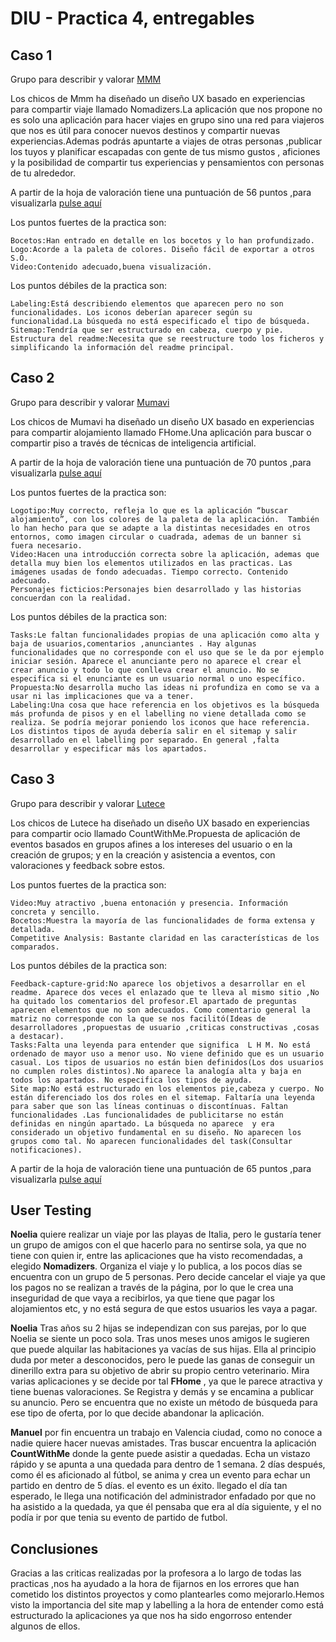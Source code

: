 # DIU - Practica 4, entregables

## Caso 1

Grupo para describir y valorar [MMM](https://github.com/patchispatch/DIU20)


Los chicos de Mmm ha diseñado un diseño UX basado en experiencias para compartir viaje llamado Nomadizers.La aplicación que nos propone no es solo una aplicación para hacer viajes en grupo sino una red para viajeros que nos es útil para conocer nuevos destinos y compartir nuevas experiencias.Ademas podrás apuntarte a viajes de otras personas ,publicar los tuyos y planificar escapadas con gente de tus mismo gustos , aficiones y la posibilidad de compartir tus experiencias y pensamientos con personas de tu alrededor.  

A partir de la hoja de valoración tiene una puntuación de 56 puntos ,para visualizarla [pulse aquí](https://github.com/IgnacioMorillas/DIU/blob/master/P4/DIU1.MMM.xls)

Los puntos fuertes de la practica son:

	Bocetos:Han entrado en detalle en los bocetos y lo han profundizado.
	Logo:Acorde a la paleta de colores. Diseño fácil de exportar a otros S.O.
	Video:Contenido adecuado,buena visualización.


Los puntos débiles de la practica son:

	Labeling:Está describiendo elementos que aparecen pero no son funcionalidades. Los iconos deberían aparecer según su funcionalidad.La búsqueda no está especificado el tipo de búsqueda.
	Sitemap:Tendría que ser estructurado en cabeza, cuerpo y pie.
	Estructura del readme:Necesita que se reestructure todo los ficheros y simplificando la información del readme principal.


## Caso 2

Grupo para describir y valorar [Mumavi](https://github.com/javiercdag/DIU20)

Los chicos de Mumavi ha diseñado un diseño UX basado en experiencias para compartir alojamiento llamado FHome.Una aplicación para buscar o compartir piso a través de técnicas de inteligencia artificial.

A partir de la hoja de valoración tiene una puntuación de 70 puntos ,para visualizarla [pulse aquí](https://github.com/IgnacioMorillas/DIU/blob/master/P4/DIU2.Mumavi.xls)


Los puntos fuertes de la practica son:

	Logotipo:Muy correcto, refleja lo que es la aplicación “buscar alojamiento”, con los colores de la paleta de la aplicación.  También lo han hecho para que se adapte a la distintas necesidades en otros entornos, como imagen circular o cuadrada, ademas de un banner si fuera necesario.
	Video:Hacen una introducción correcta sobre la aplicación, ademas que detalla muy bien los elementos utilizados en las practicas. Las imágenes usadas de fondo adecuadas. Tiempo correcto. Contenido adecuado.
	Personajes ficticios:Personajes bien desarrollado y las historias concuerdan con la realidad.

Los puntos débiles de la practica son:

	Tasks:Le faltan funcionalidades propias de una aplicación como alta y baja de usuarios,comentarios ,anunciantes . Hay algunas funcionalidades que no corresponde con el uso que se le da por ejemplo iniciar sesión. Aparece el anunciante pero no aparece el crear el crear anuncio y todo lo que conlleva crear el anuncio. No se especifica si el enunciante es un usuario normal o uno específico.
	Propuesta:No desarrolla mucho las ideas ni profundiza en como se va a usar ni las implicaciones que va a tener.
	Labeling:Una cosa que hace referencia en los objetivos es la búsqueda más profunda de pisos y en el labelling no viene detallada como se realiza. Se podría mejorar poniendo los iconos que hace referencia. Los distintos tipos de ayuda debería salir en el sitemap y salir desarrollado en el labelling por separado. En general ,falta desarrollar y especificar más los apartados.




## Caso 3

Grupo para describir y valorar [Lutece](https://github.com/IvanitiX/DIU20)

Los chicos de Lutece ha diseñado un diseño UX basado en experiencias para compartir ocio​ llamado CountWithMe.Propuesta de aplicación de eventos basados en grupos afines a los intereses del usuario o en la creación de grupos; y en la creación y asistencia a eventos, con valoraciones y feedback sobre estos.

Los puntos fuertes de la practica son:

	Video:Muy atractivo ,buena entonación y presencia. Información concreta y sencillo.
	Bocetos:Muestra la mayoría de las funcionalidades de forma extensa y detallada.
	Competitive Analysis: Bastante claridad en las características de los comparados.

Los puntos débiles de la practica son:

	Feedback-capture-grid:No aparece los objetivos a desarrollar en el readme. Aparece dos veces el enlazado que te lleva al mismo sitio ,No ha quitado los comentarios del profesor.El apartado de preguntas aparecen elementos que no son adecuados. Como comentario general la matriz no corresponde con la que se nos facilitó(Ideas de desarrolladores ,propuestas de usuario ,criticas constructivas ,cosas a destacar).
	Tasks:Falta una leyenda para entender que significa  L H M. No está ordenado de mayor uso a menor uso. No viene definido que es un usuario casual. Los tipos de usuarios no están bien definidos(Los dos usuarios no cumplen roles distintos).No aparece la analogía alta y baja en todos los apartados. No especifica los tipos de ayuda.
	Site map:No está estructurado en los elementos pie,cabeza y cuerpo. No están diferenciado los dos roles en el sitemap. Faltaría una leyenda para saber que son las líneas continuas o discontínuas. Faltan funcionalidades .Las funcionalidades de publicitarse no están definidas en ningún apartado. La búsqueda no aparece  y era considerado un objetivo fundamental en su diseño. No aparecen los grupos como tal. No aparecen funcionalidades del task(Consultar notificaciones).


 A partir de la hoja de valoración tiene una puntuación de 65 puntos ,para visualizarla [pulse aquí](https://github.com/IgnacioMorillas/DIU/blob/master/P4/DIU3.Lutece.xls)

## User Testing


**Noelia** quiere realizar un viaje por las playas de Italia, pero le gustaría tener un grupo de amigos con el que hacerlo para no sentirse sola, ya que no tiene con quien ir, entre las aplicaciones que ha visto recomendadas, a elegido **Nomadizers**. Organiza el viaje y lo publica, a los pocos días se encuentra con un grupo de 5 personas. Pero decide cancelar el viaje ya que los pagos no se realizan a través de la página, por lo que le crea una inseguridad de que vaya a recibirlos, ya que tiene que pagar los alojamientos etc, y no está segura de que estos usuarios les vaya a pagar.



**Noelia** Tras años su 2 hijas se independizan con sus parejas, por lo que Noelia se siente un poco sola. Tras unos meses unos amigos le sugieren que puede alquilar las habitaciones ya vacías de sus hijas. Ella al principio duda por meter a desconocidos, pero le puede las ganas de conseguir un dinerillo extra para su objetivo de abrir su propio centro veterinario. Mira varias aplicaciones y se decide por tal **FHome** , ya que le parece atractiva y tiene buenas valoraciones. Se Registra y demás y se encamina a publicar su anuncio. Pero se encuentra que no existe un método de búsqueda para ese tipo de oferta, por lo que decide abandonar la aplicación.



**Manuel** por fin encuentra un trabajo en Valencia ciudad, como no conoce a nadie quiere hacer nuevas amistades. Tras buscar encuentra la aplicación **CountWithMe** donde la gente puede asistir a quedadas. Echa un vistazo rápido y se apunta a una quedada para dentro de 1 semana. 2 días después, como él es aficionado al fútbol, se anima y crea un evento para echar un partido en dentro de 5 días. el evento es un éxito. llegado el día tan esperado, le llega una notificación del administrador enfadado por que no ha asistido a la quedada, ya que él pensaba que era al día siguiente, y el no podía ir por que tenia su evento de partido de futbol.


## Conclusiones

Gracias a las criticas realizadas por la profesora a lo largo de todas las practicas ,nos ha ayudado a la hora de fijarnos en los errores que han cometido los distintos proyectos y como plantearles como mejorarlo.Hemos visto la importancia del site map y labelling a la hora de entender como está estructurado la aplicaciones ya que nos ha sido engorroso entender algunos de ellos.
